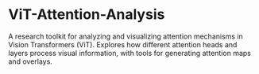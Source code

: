 # ViT-Attention-Analysis
A research toolkit for analyzing and visualizing attention mechanisms in Vision Transformers (ViT). Explores how different attention heads and layers process visual information, with tools for generating attention maps and overlays.
